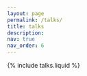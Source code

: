 ```yaml
---
layout: page
permalink: /talks/
title: talks
description: 
nav: true
nav_order: 6
---
```


{% include talks.liquid %}
